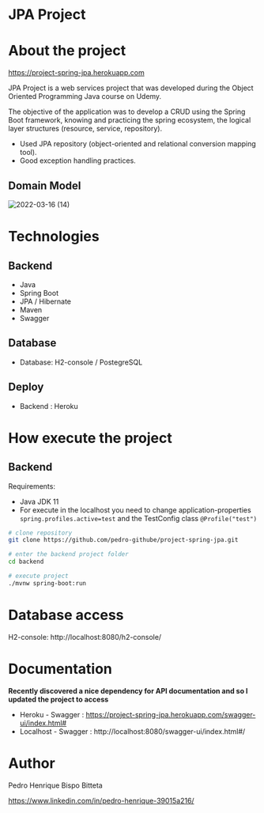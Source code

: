 # JPA Project 

# About the project

https://project-spring-jpa.herokuapp.com

JPA Project is a web services project that was developed during the Object Oriented Programming Java course on Udemy.

The objective of the application was to develop a CRUD using the Spring Boot framework, knowing and practicing the spring ecosystem,
the logical layer structures (resource, service, repository). 

- Used JPA repository (object-oriented and relational conversion mapping tool).
- Good exception handling practices.

## Domain Model
![2022-03-16 (14)](https://user-images.githubusercontent.com/91923421/158721026-c6c85c55-61d2-4145-96b6-09fec268f08c.png)

# Technologies
## Backend
- Java
- Spring Boot
- JPA / Hibernate
- Maven
- Swagger
## Database
- Database: H2-console / PostegreSQL 
## Deploy
- Backend : Heroku

# How execute the project 

## Backend
Requirements: 
- Java JDK 11
- For execute in the localhost you need to change application-properties ```spring.profiles.active=test``` and the TestConfig class ```@Profile("test")```

```bash
# clone repository
git clone https://github.com/pedro-githube/project-spring-jpa.git

# enter the backend project folder
cd backend

# execute project
./mvnw spring-boot:run
```
# Database access

H2-console: http://localhost:8080/h2-console/

# Documentation

**Recently discovered a nice dependency for API documentation and so I updated the project to access**

- Heroku - Swagger : https://project-spring-jpa.herokuapp.com/swagger-ui/index.html#
- Localhost - Swagger : http://localhost:8080/swagger-ui/index.html#/

# Author

Pedro Henrique Bispo Bitteta

https://www.linkedin.com/in/pedro-henrique-39015a216/
